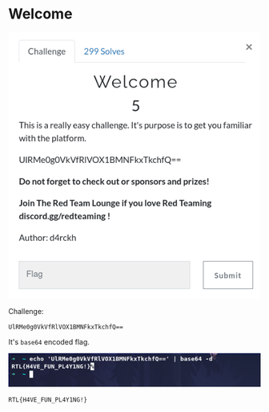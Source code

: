 # Welcome

![](img/1.png)

Challenge:
```
UlRMe0g0VkVfRlVOX1BMNFkxTkchfQ==
```
It's `base64` encoded flag.

![](img/2.png)

```
RTL{H4VE_FUN_PL4Y1NG!}
```
